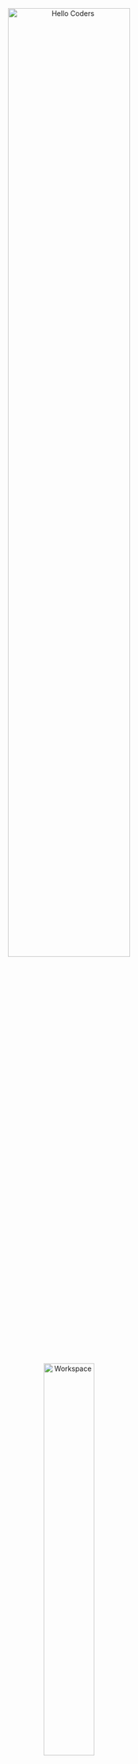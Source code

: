 <div align="center">

<img src="https://github.com/SP-XD/SP-XD/blob/main/images/hellocoders_rounded.gif?raw=true" alt="Hello Coders" width="70%"/>  
<img src="https://github.com/SP-XD/SP-XD/blob/main/images/dev-working_rounded.gif?raw=true" alt="Workspace" width="45%"/>  

👩‍💻 Hey, I'm Hafssa  
✨ A passionate Web Developer who turns ideas into beautiful, modern & responsive websites.  
🎯 Focused on clean code, great performance & user experience.

[![Profile Views](https://komarev.com/ghpvc/?username=hafssa&style=flat-square&color=ff69b4&label=PROFILE+VIEWS)](https://github.com/hafssa)
[![Portfolio](https://img.shields.io/badge/Portfolio-ff69b4?style=flat&logo=google-chrome&logoColor=white)](#)
[![LinkedIn]
(#)

</div>

---

🚀 What I Do
- 🧱 Build modern websites using the latest technologies  
- 🛠 Improve & refactor existing websites (UI/UX, performance, bugs...)  
- 🌐 Develop responsive & cross-platform web apps  
- ❤ Learn & explore new technologies constantly  

---

💻 Tech Stack
<div align="center">

🌐 Frontend
